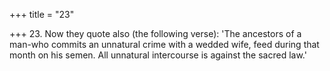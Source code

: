 +++
title = "23"

+++
23. Now they quote also (the following verse): 'The ancestors of a man-who commits an unnatural crime with a wedded wife, feed during that month on his semen. All unnatural intercourse is against the sacred law.'
